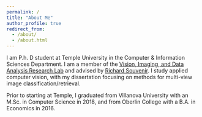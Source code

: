 ```yaml
---
permalink: /
title: "About Me"
author_profile: true
redirect_from: 
  - /about/
  - /about.html
---
```


I am P.h. D student at Temple University in the Computer & Information Sciences Department. I am a member of the [Vision, Imaging, and Data Analysis Research Lab](https://github.com/vidarlab) and advised by [Richard Souvenir](https://cis.temple.edu/~souvenir/). I study applied computer vision, with my dissertation focusing on methods for multi-view image classification/retrieval. 

Prior to starting at Temple, I graduated from Villanova University with an M.Sc. in Computer Science in 2018, and from Oberlin College with a B.A. in Economics in 2016.